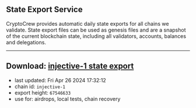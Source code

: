 ## State Export Service
CryptoCrew provides automatic daily state exports for all chains we validate. State export files can be used as genesis files and are a snapshot of the current blockchain state, including all validators, accounts, balances and delegations.

---
**Download: [injective-1 state export](https://dl-eu2.ccvalidators.com/SERVICE/injective/injective-1_export_67546633.json)**
---

- last updated: Fri Apr 26 2024 17:32:12
- chain id: `injective-1`
- export height: `67546633`
- use for: airdrops, local tests, chain recovery
